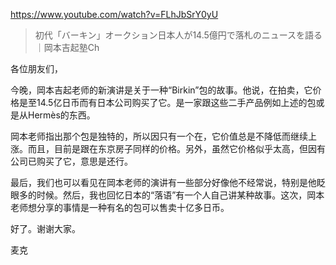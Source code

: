 https://www.youtube.com/watch?v=FLhJbSrY0yU

> 初代「バーキン」オークション日本人が14.5億円で落札のニュースを語る｜岡本吉起塾Ch

各位朋友们，

今晚，岡本吉起老师的新演讲是关于一种“Birkin”包的故事。他说，在拍卖，它价格是至14.5亿日币而有日本公司购买了它。是一家跟这些二手产品例如上述的包或是从Hermès的东西。

岡本老师指出那个包是独特的，所以因只有一个在，它价值总是不降低而继续上涨。而且，目前是跟在东京房子同样的价格。另外，虽然它价格似乎太高，但因有公司已购买了它，意思是还行。

最后，我们也可以看见在岡本老师的演讲有一些部分好像他不经常说，特别是他眨眼多的时候。然后，我也回忆日本的“落语”有一个人自己讲某种故事。这次，岡本老师想分享的事情是一种有名的包可以售卖十亿多日币。

好了。谢谢大家。

麦克
